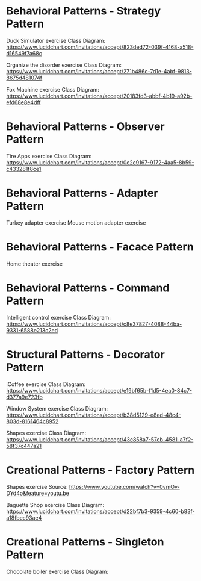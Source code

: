 # Behavioral Patterns - Strategy Pattern
Duck Simulator exercise Class Diagram:
https://www.lucidchart.com/invitations/accept/823ded72-039f-4168-a518-d16549f7a68c

Organize the disorder exercise Class Diagram:
https://www.lucidchart.com/invitations/accept/271b486c-7d1e-4abf-9813-8675d481074f

Fox Machine exercise Class Diagram:
https://www.lucidchart.com/invitations/accept/20183fd3-abbf-4b19-a92b-efd68e8e4dff

# Behavioral Patterns - Observer Pattern
Tire Apps exercise Class Diagram:
https://www.lucidchart.com/invitations/accept/0c2c9167-9172-4aa5-8b59-c433281f8ce1

# Behavioral Patterns - Adapter Pattern
Turkey adapter exercise
Mouse motion adapter exercise

# Behavioral Patterns - Facace Pattern
Home theater exercise

# Behavioral Patterns - Command Pattern
Intelligent control exercise Class Diagram:
https://www.lucidchart.com/invitations/accept/c8e37827-4088-44ba-9331-6588e213c2ed

# Structural Patterns - Decorator Pattern
iCoffee exercise Class Diagram:
https://www.lucidchart.com/invitations/accept/e19bf65b-f1d5-4ea0-84c7-d377a9e723fb

Window System exercise Class Diagram:
https://www.lucidchart.com/invitations/accept/b38d5129-e8ed-48c4-803d-8161464c8952

Shapes exercise Class Diagram:
https://www.lucidchart.com/invitations/accept/43c858a7-57cb-4581-a7f2-58f37c447a21

# Creational Patterns - Factory Pattern
Shapes exercise Source:
https://www.youtube.com/watch?v=0vmOv-DYd4o&feature=youtu.be

Baguette Shop exercise Class Diagram:
https://www.lucidchart.com/invitations/accept/d22bf7b3-9359-4c60-b83f-a18fbec93ae4

# Creational Patterns - Singleton Pattern
Chocolate boiler exercise Class Diagram: